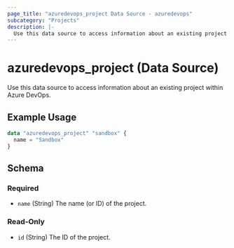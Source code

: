```yaml
---
page_title: "azuredevops_project Data Source - azuredevops"
subcategory: "Projects"
description: |-
  Use this data source to access information about an existing project within Azure DevOps.
---
```


# azuredevops_project (Data Source)

Use this data source to access information about an existing project within Azure DevOps.

## Example Usage

```terraform
data "azuredevops_project" "sandbox" {
  name = "Sandbox"
}
```

<!-- schema generated by tfplugindocs -->
## Schema

### Required

- `name` (String) The name (or ID) of the project.

### Read-Only

- `id` (String) The ID of the project.
